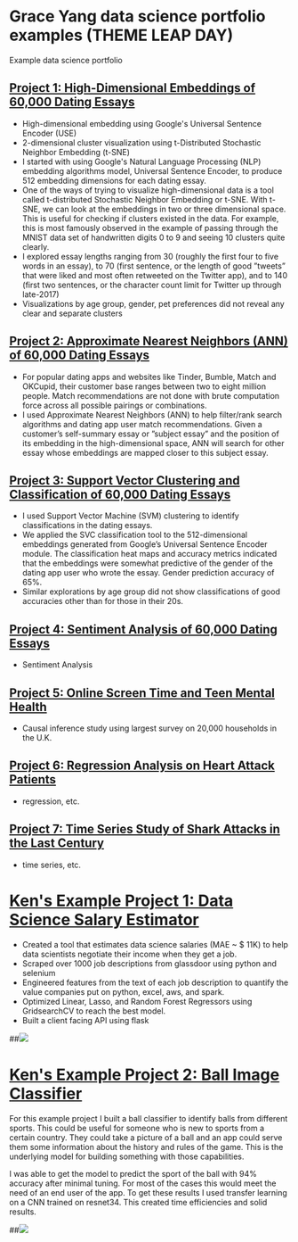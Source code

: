 # Grace Yang data science portfolio examples (THEME LEAP DAY)
Example data science portfolio


## [Project 1: High-Dimensional Embeddings of 60,000 Dating Essays](https://github.com/PlayingNumbers/ds_salary_proj)
* High-dimensional embedding using Google's Universal Sentence Encoder (USE)
* 2-dimensional cluster visualization using t-Distributed Stochastic Neighbor Embedding (t-SNE)
* I started with using Google's Natural Language Processing (NLP) embedding algorithms model, Universal Sentence Encoder, to produce 512 embedding dimensions for each dating essay.
* One of the ways of trying to visualize high-dimensional data is a tool called t-distributed Stochastic Neighbor Embedding or t-SNE. With t-SNE, we can look at the embeddings in two or three dimensional space. This is useful for checking if clusters existed in the data. For example, this is most famously observed in the example of passing through the MNIST data set of handwritten digits 0 to 9 and seeing 10 clusters quite clearly.
* I explored essay lengths ranging from 30 (roughly the first four to five words in an essay), to 70 (first sentence, or the length of good ”tweets” that were liked and most often retweeted on the Twitter app), and to 140 (first two sentences, or the character count limit for Twitter up through late-2017)
* Visualizations by age group, gender, pet preferences did not reveal any clear and separate clusters


## [Project 2: Approximate Nearest Neighbors (ANN) of 60,000 Dating Essays](https://github.com/PlayingNumbers/ds_salary_proj)
* For popular dating apps and websites like Tinder, Bumble, Match and OKCupid, their customer base ranges between two to eight million people. Match recommendations are not done with brute computation force across all possible pairings or combinations.
* I used Approximate Nearest Neighbors (ANN) to help filter/rank search algorithms and dating app user match recommendations. Given a customer’s self-summary essay or ”subject essay” and the position of its embedding in the high-dimensional space, ANN will search for other essay whose embeddings are mapped closer to this subject essay.


## [Project 3: Support Vector Clustering and Classification of 60,000 Dating Essays](https://github.com/PlayingNumbers/ds_salary_proj)
* I used Support Vector Machine (SVM) clustering to identify classifications in the dating essays.
* We applied the SVC classification tool to the 512-dimensional embeddings generated from Google’s Universal Sentence Encoder module. The classification heat maps and accuracy metrics indicated that the embeddings were somewhat predictive of the gender of the dating app user who wrote the essay. Gender prediction accuracy of 65%.
* Similar explorations by age group did not show classifications of good accuracies other than for those in their 20s.


## [Project 4: Sentiment Analysis of 60,000 Dating Essays](https://github.com/PlayingNumbers/ds_salary_proj)
* Sentiment Analysis


## [Project 5: Online Screen Time and Teen Mental Health](https://github.com/PlayingNumbers/ds_salary_proj)
* Causal inference study using largest survey on 20,000 households in the U.K.


## [Project 6: Regression Analysis on Heart Attack Patients](https://github.com/PlayingNumbers/ds_salary_proj)
* regression, etc.


## [Project 7: Time Series Study of Shark Attacks in the Last Century](https://github.com/PlayingNumbers/ds_salary_proj)
* time series, etc.




# [Ken's Example Project 1: Data Science Salary Estimator](https://github.com/PlayingNumbers/ds_salary_proj) 
* Created a tool that estimates data science salaries (MAE ~ $ 11K) to help data scientists negotiate their income when they get a job.
* Scraped over 1000 job descriptions from glassdoor using python and selenium
* Engineered features from the text of each job description to quantify the value companies put on python, excel, aws, and spark. 
* Optimized Linear, Lasso, and Random Forest Regressors using GridsearchCV to reach the best model. 
* Built a client facing API using flask 

##![](/images/positions_by_state.png)


# [Ken's Example Project 2: Ball Image Classifier](https://github.com/PlayingNumbers/ball_image_classifier) 
For this example project I built a ball classifier to identify balls from different sports. This could be useful for someone who is new to sports from a certain country. They could take a picture of a ball and an app could serve them some information about the history and rules of the game. This is the underlying model for building something with those capabilities. 

I was able to get the model to predict the sport of the ball with 94% accuracy after minimal tuning. For most of the cases this would meet the need of an end user of the app. To get these results I used transfer learning on a CNN trained on resnet34. This created time efficiencies and solid results. 

##![](/images/matrix_results.png)
